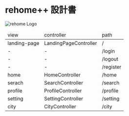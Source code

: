 # rehome++ 設計書
![rehome Logo](document_image/rehome_logo.png)
<table>
    <thead>
        <tr>
            <td>view</td>
            <td>controller</td>
            <td>path</td>
        </tr>
    </thead>
    <tbody>
        <tr>
            <td>landing-page</td>
            <td>LandingPageController</td>
            <td>/</td>
        </tr>
        <tr>
            <td>-</td>
            <td>-</td>
            <td>/login</td>
        </tr>
        <tr>
            <td>-</td>
            <td>-</td>
            <td>/logout</td>
        </tr>
        <tr>
            <td>-</td>
            <td>-</td>
            <td>/register</td>
        </tr>
        <tr>
            <td>home</td>
            <td>HomeController</td>
            <td>/home</td>
        </tr>
        <tr>
            <td>serach</td>
            <td>SearchController</td>
            <td>/search</td>
        </tr>
        <tr>
            <td>profile</td>
            <td>ProfileController</td>
            <td>/profile</td>
        </tr>
        <tr>
            <td>setting</td>
            <td>SettingController</td>
            <td>/setting</td>
        </tr>
        <tr>
            <td>city</td>
            <td>CityController</td>
            <td>/city</td>
        </tr>
    </tbody>
</table>